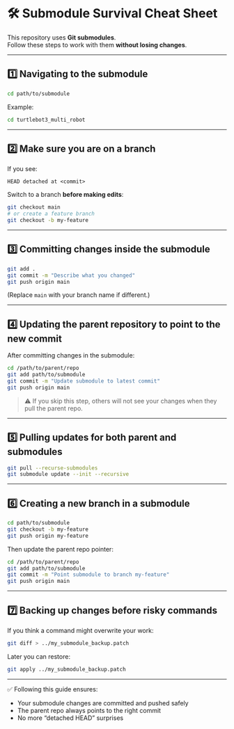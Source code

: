 # 🛠 Submodule Survival Cheat Sheet

This repository uses **Git submodules**.  
Follow these steps to work with them **without losing changes**.

---

## 1️⃣ Navigating to the submodule
```bash
cd path/to/submodule
````

Example:

```bash
cd turtlebot3_multi_robot
```

---

## 2️⃣ Make sure you are on a branch

If you see:

```
HEAD detached at <commit>
```

Switch to a branch **before making edits**:

```bash
git checkout main
# or create a feature branch
git checkout -b my-feature
```

---

## 3️⃣ Committing changes inside the submodule

```bash
git add .
git commit -m "Describe what you changed"
git push origin main
```

(Replace `main` with your branch name if different.)

---

## 4️⃣ Updating the parent repository to point to the new commit

After committing changes in the submodule:

```bash
cd /path/to/parent/repo
git add path/to/submodule
git commit -m "Update submodule to latest commit"
git push origin main
```

> ⚠ If you skip this step, others will not see your changes when they pull the parent repo.

---

## 5️⃣ Pulling updates for both parent and submodules

```bash
git pull --recurse-submodules
git submodule update --init --recursive
```

---

## 6️⃣ Creating a new branch in a submodule

```bash
cd path/to/submodule
git checkout -b my-feature
git push origin my-feature
```

Then update the parent repo pointer:

```bash
cd /path/to/parent/repo
git add path/to/submodule
git commit -m "Point submodule to branch my-feature"
git push origin main
```

---

## 7️⃣ Backing up changes before risky commands

If you think a command might overwrite your work:

```bash
git diff > ../my_submodule_backup.patch
```

Later you can restore:

```bash
git apply ../my_submodule_backup.patch
```

---

✅ Following this guide ensures:

* Your submodule changes are committed and pushed safely
* The parent repo always points to the right commit
* No more “detached HEAD” surprises